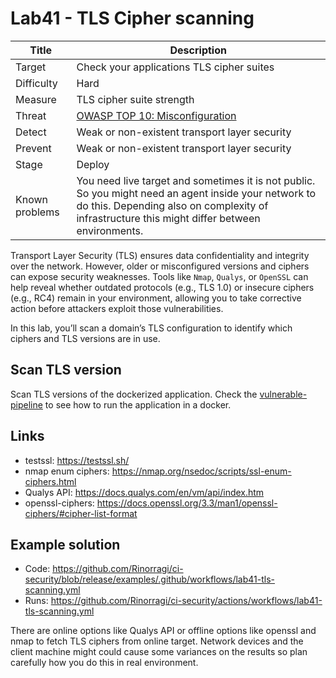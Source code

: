 # Lab41 - TLS Cipher scanning

| Title          | Description                                                                                                                                                                                            |
| -------------- | ------------------------------------------------------------------------------------------------------------------------------------------------------------------------------------------------------ |
| Target         | Check your applications TLS cipher suites                                                                                                                                                              |
| Difficulty     | Hard                                                                                                                                                                                                   |
| Measure        | TLS cipher suite strength                                                                                                                                                                              |
| Threat         | [OWASP TOP 10: Misconfiguration](https://owasp.org/Top10/A02_2021-Cryptographic_Failures/)                                                                                                             |
| Detect         | Weak or non-existent transport layer security                                                                                                                                                          |
| Prevent        | Weak or non-existent transport layer security                                                                                                                                                          |
| Stage          | Deploy                                                                                                                                                                                                 |
| Known problems | You need live target and sometimes it is not public. So you might need an agent inside your network to do this. Depending also on complexity of infrastructure this might differ between environments. |

Transport Layer Security (TLS) ensures data confidentiality and integrity over the network. However, older or misconfigured versions and ciphers can expose security weaknesses. Tools like `Nmap`, `Qualys`, or `OpenSSL` can help reveal whether outdated protocols (e.g., TLS 1.0) or insecure ciphers (e.g., RC4) remain in your environment, allowing you to take corrective action before attackers exploit those vulnerabilities.

In this lab, you’ll scan a domain’s TLS configuration to identify which ciphers and TLS versions are in use.

## Scan TLS version

Scan TLS versions of the dockerized application. Check the [vulnerable-pipeline](/.github/workflows/vulnerable-pipeline.yml) to see how to run the application in a docker.

## Links

- testssl: <https://testssl.sh/>
- nmap enum ciphers: <https://nmap.org/nsedoc/scripts/ssl-enum-ciphers.html>
- Qualys API: <https://docs.qualys.com/en/vm/api/index.htm>
- openssl-ciphers: <https://docs.openssl.org/3.3/man1/openssl-ciphers/#cipher-list-format>

## Example solution

- Code: <https://github.com/Rinorragi/ci-security/blob/release/examples/.github/workflows/lab41-tls-scanning.yml>
- Runs: <https://github.com/Rinorragi/ci-security/actions/workflows/lab41-tls-scanning.yml>

There are online options like Qualys API or offline options like openssl and nmap to fetch TLS ciphers from online target. Network devices and the client machine might could cause some variances on the results so plan carefully how you do this in real environment.

